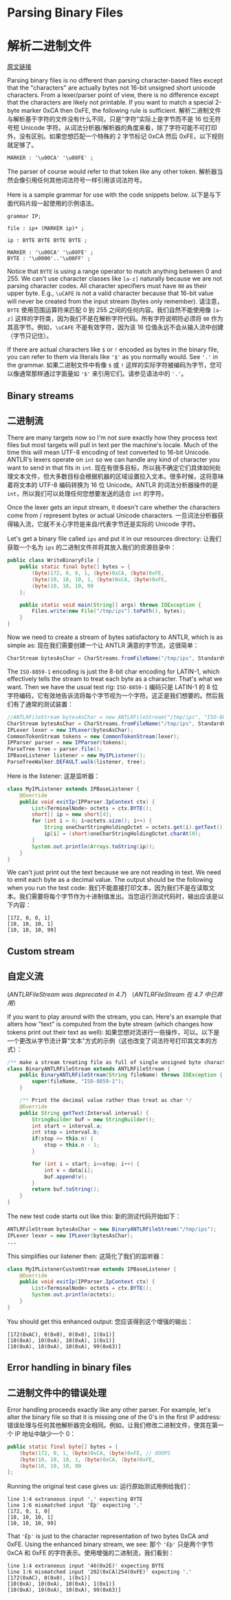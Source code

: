 # Parsing Binary Files
# 解析二进制文件

[原文链接](https://github.com/antlr/antlr4/blob/master/doc/parsing-binary-files.md)

Parsing binary files is no different than parsing character-based files except that the "characters" are actually bytes not 16-bit unsigned short unicode characters.  From a lexer/parser point of view, there is no difference except that the characters are likely not printable.  If you want to match a special 2-byte marker 0xCA then 0xFE, the following rule is sufficient.
解析二进制文件与解析基于字符的文件没有什么不同，只是"字符"实际上是字节而不是 16 位无符号短 Unicode 字符。从词法分析器/解析器的角度来看，除了字符可能不可打印外，没有区别。如果您想匹配一个特殊的 2 字节标记 0xCA 然后 0xFE，以下规则就足够了。

```
MARKER : '\u00CA' '\u00FE' ;
```

The parser of course would refer to that token like any other token.
解析器当然会像引用任何其他词法符号一样引用该词法符号。

Here is a sample grammar for use with the code snippets below.
以下是与下面代码片段一起使用的示例语法。

```
grammar IP;

file : ip+ (MARKER ip)* ;

ip : BYTE BYTE BYTE BYTE ;

MARKER : '\u00CA' '\u00FE' ;
BYTE : '\u0000'..'\u00FF' ;
```

Notice that `BYTE` is using a range operator to match anything between 0 and 255. We can't use character classes like `[a-z]` naturally because we are not parsing character codes.  All character specifiers must have `00` as their upper byte. E.g., `\uCAFE` is not a valid character because that 16-bit value will never be created from the input stream (bytes only remember).
请注意，`BYTE` 使用范围运算符来匹配 0 到 255 之间的任何内容。我们自然不能使用像 `[a-z]` 这样的字符类，因为我们不是在解析字符代码。所有字符说明符必须将 `00` 作为其高字节。例如，`\uCAFE` 不是有效字符，因为该 16 位值永远不会从输入流中创建（字节只记住）。

If there are actual characters like `$` or `!` encoded as bytes in the binary file, you can refer to them via literals like `'$'` as you normally would. See `'.'` in the grammar.
如果二进制文件中有像 `$` 或 `!` 这样的实际字符被编码为字节，您可以像通常那样通过字面量如 `'$'` 来引用它们。请参见语法中的 `'.'`。

## Binary streams
## 二进制流

There are many targets now so I'm not sure exactly how they process text files but most targets will pull in text per the machine's locale. Much of the time this will mean UTF-8 encoding of text converted to 16-bit Unicode. ANTLR's lexers operate on `int` so we can handle any kind of character you want to send in that fits in `int`.
现在有很多目标，所以我不确定它们具体如何处理文本文件，但大多数目标会根据机器的区域设置拉入文本。很多时候，这将意味着将文本的 UTF-8 编码转换为 16 位 Unicode。ANTLR 的词法分析器操作的是 `int`，所以我们可以处理任何您想要发送的适合 `int` 的字符。

Once the lexer gets an input stream, it doesn't care whether the characters come from / represent bytes or actual Unicode characters.
一旦词法分析器获得输入流，它就不关心字符是来自/代表字节还是实际的 Unicode 字符。

Let's get a binary file called `ips` and put it in our resources directory:
让我们获取一个名为 `ips` 的二进制文件并将其放入我们的资源目录中：

```java
public class WriteBinaryFile {
	public static final byte[] bytes = {
		(byte)172, 0, 0, 1, (byte)0xCA, (byte)0xFE,
		(byte)10, 10, 10, 1, (byte)0xCA, (byte)0xFE,
		(byte)10, 10, 10, 99
	};

	public static void main(String[] args) throws IOException {
		Files.write(new File("/tmp/ips").toPath(), bytes);
	}
}
```

Now we need to create a stream of bytes satisfactory to ANTLR, which is as simple as:
现在我们需要创建一个让 ANTLR 满意的字节流，这很简单：

```java
CharStream bytesAsChar = CharStreams.fromFileName("/tmp/ips", StandardCharsets.ISO_8859_1);
```

The `ISO-8859-1` encoding is just the 8-bit char encoding for LATIN-1, which effectively tells the stream to treat each byte as a character. That's what we want. Then we have the usual test rig:
`ISO-8859-1` 编码只是 LATIN-1 的 8 位字符编码，它有效地告诉流将每个字节视为一个字符。这正是我们想要的。然后我们有了通常的测试装置：

```java
//ANTLRFileStream bytesAsChar = new ANTLRFileStream("/tmp/ips", "ISO-8859-1"); DEPRECATED in 4.7
CharStream bytesAsChar = CharStreams.fromFileName("/tmp/ips", StandardCharsets.ISO_8859_1);
IPLexer lexer = new IPLexer(bytesAsChar);
CommonTokenStream tokens = new CommonTokenStream(lexer);
IPParser parser = new IPParser(tokens);
ParseTree tree = parser.file();
IPBaseListener listener = new MyIPListener();
ParseTreeWalker.DEFAULT.walk(listener, tree);
```

Here is the listener:
这是监听器：

```java
class MyIPListener extends IPBaseListener {
	@Override
	public void exitIp(IPParser.IpContext ctx) {
		List<TerminalNode> octets = ctx.BYTE();
		short[] ip = new short[4];
		for (int i = 0; i<octets.size(); i++) {
			String oneCharStringHoldingOctet = octets.get(i).getText();
			ip[i] = (short)oneCharStringHoldingOctet.charAt(0);
		}
		System.out.println(Arrays.toString(ip));
	}
}
```

We can't just print out the text because we are not reading in text. We need to emit each byte as a decimal value. The output should be the following when you run the test code:
我们不能直接打印文本，因为我们不是在读取文本。我们需要将每个字节作为十进制值发出。当您运行测试代码时，输出应该是以下内容：

```
[172, 0, 0, 1]
[10, 10, 10, 1]
[10, 10, 10, 99]
```

## Custom stream
## 自定义流

(*ANTLRFileStream was deprecated in 4.7*)
（*ANTLRFileStream 在 4.7 中已弃用*）

If you want to play around with the stream, you can. Here's an example that alters how "text" is computed from the byte stream (which changes how tokens print out their text as well):
如果您想对流进行一些操作，可以。以下是一个更改从字节流计算"文本"方式的示例（这也改变了词法符号打印其文本的方式）：

```java
/** make a stream treating file as full of single unsigned byte characters */
class BinaryANTLRFileStream extends ANTLRFileStream {
	public BinaryANTLRFileStream(String fileName) throws IOException {
		super(fileName, "ISO-8859-1");
	}

	/** Print the decimal value rather than treat as char */
	@Override
	public String getText(Interval interval) {
		StringBuilder buf = new StringBuilder();
		int start = interval.a;
		int stop = interval.b;
		if(stop >= this.n) {
			stop = this.n - 1;
		}

		for (int i = start; i<=stop; i++) {
			int v = data[i];
			buf.append(v);
		}
		return buf.toString();
	}
}
```

The new test code starts out like this:
新的测试代码开始如下：

```java
ANTLRFileStream bytesAsChar = new BinaryANTLRFileStream("/tmp/ips");
IPLexer lexer = new IPLexer(bytesAsChar);
...
```

This simplifies our listener then:
这简化了我们的监听器：

```java
class MyIPListenerCustomStream extends IPBaseListener {
	@Override
	public void exitIp(IPParser.IpContext ctx) {
		List<TerminalNode> octets = ctx.BYTE();
		System.out.println(octets);
	}
}
```

You should get this enhanced output:
您应该得到这个增强的输出：

```
[172(0xAC), 0(0x0), 0(0x0), 1(0x1)]
[10(0xA), 10(0xA), 10(0xA), 1(0x1)]
[10(0xA), 10(0xA), 10(0xA), 99(0x63)]
```

## Error handling in binary files
## 二进制文件中的错误处理

Error handling proceeds exactly like any other parser. For example, let's alter the binary file so that it is missing one of the 0's in the first IP address:
错误处理与任何其他解析器完全相同。例如，让我们修改二进制文件，使其在第一个 IP 地址中缺少一个 0：

```java
public static final byte[] bytes = {
	(byte)172, 0, 1, (byte)0xCA, (byte)0xFE, // OOOPS
	(byte)10, 10, 10, 1, (byte)0xCA, (byte)0xFE,
	(byte)10, 10, 10, 99
};
```

Running the original test case gives us:
运行原始测试用例给我们：

```
line 1:4 extraneous input '.' expecting BYTE
line 1:6 mismatched input 'Êþ' expecting '.'
[172, 0, 1, 0]
[10, 10, 10, 1]
[10, 10, 10, 99]
```

That `'Êþ'` is just to the character representation of two bytes 0xCA and 0xFE. Using the enhanced binary stream, we see:
那个 `'Êþ'` 只是两个字节 0xCA 和 0xFE 的字符表示。使用增强的二进制流，我们看到：

```
line 1:4 extraneous input '46(0x2E)' expecting BYTE
line 1:6 mismatched input '202(0xCA)254(0xFE)' expecting '.'
[172(0xAC), 0(0x0), 1(0x1)]
[10(0xA), 10(0xA), 10(0xA), 1(0x1)]
[10(0xA), 10(0xA), 10(0xA), 99(0x63)]
```
